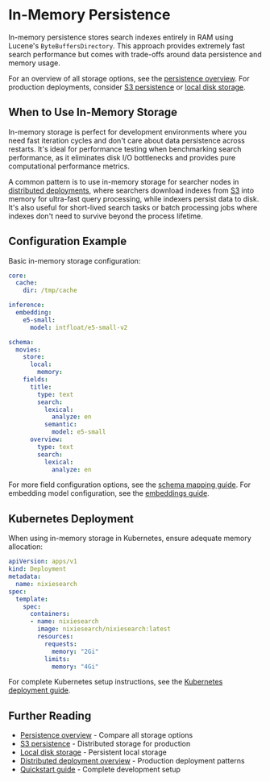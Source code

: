 # In-Memory Persistence

In-memory persistence stores search indexes entirely in RAM using Lucene's `ByteBuffersDirectory`. This approach provides extremely fast search performance but comes with trade-offs around data persistence and memory usage.

For an overview of all storage options, see the [persistence overview](index.md). For production deployments, consider [S3 persistence](s3.md) or [local disk storage](local.md).

## When to Use In-Memory Storage

In-memory storage is perfect for development environments where you need fast iteration cycles and don't care about data persistence across restarts. It's ideal for performance testing when benchmarking search performance, as it eliminates disk I/O bottlenecks and provides pure computational performance metrics.

A common pattern is to use in-memory storage for searcher nodes in [distributed deployments](../overview.md), where searchers download indexes from [S3](s3.md) into memory for ultra-fast query processing, while indexers persist data to disk. It's also useful for short-lived search tasks or batch processing jobs where indexes don't need to survive beyond the process lifetime.

## Configuration Example

Basic in-memory storage configuration:

```yaml
core:
  cache:
    dir: /tmp/cache

inference:
  embedding:
    e5-small:
      model: intfloat/e5-small-v2

schema:
  movies:
    store:
      local:
        memory:
    fields:
      title:
        type: text
        search:
          lexical:
            analyze: en
          semantic:
            model: e5-small
      overview:
        type: text
        search:
          lexical:
            analyze: en
```

For more field configuration options, see the [schema mapping guide](../../../features/indexing/mapping.md). For embedding model configuration, see the [embeddings guide](../../../features/inference/embeddings.md).

## Kubernetes Deployment

When using in-memory storage in Kubernetes, ensure adequate memory allocation:

```yaml
apiVersion: apps/v1
kind: Deployment
metadata:
  name: nixiesearch
spec:
  template:
    spec:
      containers:
      - name: nixiesearch
        image: nixiesearch/nixiesearch:latest
        resources:
          requests:
            memory: "2Gi"
          limits:
            memory: "4Gi"
```

For complete Kubernetes setup instructions, see the [Kubernetes deployment guide](../overview.md).

## Further Reading

- [Persistence overview](index.md) - Compare all storage options
- [S3 persistence](s3.md) - Distributed storage for production
- [Local disk storage](local.md) - Persistent local storage
- [Distributed deployment overview](../overview.md) - Production deployment patterns
- [Quickstart guide](../../../quickstart.md) - Complete development setup